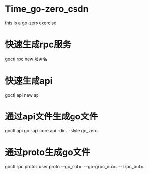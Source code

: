 # Time_go-zero_csdn
this is a go-zero exercise
# 快速生成rpc服务
goctl rpc new 服务名
# 快速生成api
goctl api new api
# 通过api文件生成go文件
goctl api go -api core.api -dir . -style go_zero
# 通过proto生成go文件
goctl rpc protoc user.proto --go_out=. --go-grpc_out=. --zrpc_out=.